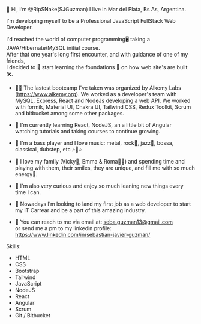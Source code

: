  👋 Hi, I’m @RipSNake(SJGuzman) I live in Mar del Plata, Bs As, Argentina. 
  
  I'm developing myself to be a Professional JavaScript FullStack Web Developer.
  
  I'd reached the world of computer programming🖥 taking a JAVA/Hibernate/MySQL initial course.  
  After that one year's long first encounter, and with guidance of one of my friends, <br />
  I decided to 📖 start learning the foundations 🧱 on how web site's are built 🛠. 
  
 - 👨‍🎓 The lastest bootcamp I've taken was organized by Alkemy Labs (https://www.alkemy.org). We worked as a developer's team with MySQL, Express, React and NodeJs developing a web API.
    We worked with formik, Material UI, Chakra UI, Tailwind CSS, Redux Toolkit, Scrum and bitbucket among some other packages. 

- 🌱 I'm currently learning React, NodeJS, an a little bit of Angular watching tutorials and taking courses to continue growing.
- 🎸 I'm a bass player and I love music: metal, rock🎸, jazz🎺, bossa, classical, dubstep, etc 🎶🥁🎶
- 🧡 I love my family (Vicky🦸‍, Emma & Roma🐶🐶) and spending time and playing with them, their smiles, they are unique, and fill me with so much energy🔋.
- 👀 I'm also very curious and enjoy so much leaning new things every time I can.

- 💞️ Nowadays I’m looking to land my first job as a web developer to start my IT Carrear and be a part of this amazing industry. 

- 📧 You can reach to me via email at: seba.guzman13@gmail.com <br/> or send me a pm to my linkedin profile: https://www.linkedin.com/in/sebastian-javier-guzman/


Skills:
- HTML
- CSS
- Bootstrap
- Tailwind
- JavaScript
- NodeJS
- React
- Angular
- Scrum
- Git / Bitbucket

